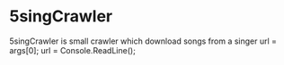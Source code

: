 # 5singCrawler
5singCrawler is small crawler which download songs from a singer
    url = args[0];
    url = Console.ReadLine();

